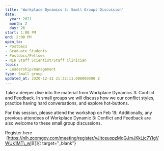```yaml
---
title: 'Workplace Dynamics 3: Small Groups Discussion'
date:
  year: 2021
  month: 2
  day: 26
start: 1:00 PM
end: 2:00 PM
open_to:
- Postbacs
- Graduate Students
- Postdocs/Fellows
- NIH Staff Scientist/Staff Clinician
topic:
- Leadership/management
type: Small group
updated_at: 2020-12-11 21:32:11.000000000 Z
---
```

Take a deeper dive into the material from Workplace Dynamics 3: Conflict
and Feedback. In small groups we will discuss how we our conflict
styles, practice having hard conversations, and explore hot-buttons.

For this session, please attend the workshop on Feb 19. Additionally,
any previous attendees of Workplace Dynamic 3: Conflict and Feedback are
also welcome to these small group discussions.

Register here
 [https://nih.zoomgov.com/meeting/register/vJItceuopzMqGJmJKkLjc7YIgVWUk1MT\_wI][1]{:
target="_blank"}

 



[1]: https://nih.zoomgov.com/meeting/register/vJItceuopzMqGJmJKkLjc7YIgVWUk1MT_wI

